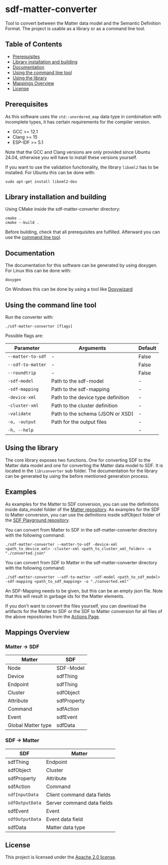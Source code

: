 # sdf-matter-converter

Tool to convert between the Matter data model and the Semantic Definition Format.
The project is usable as a library or as a command line tool.

## Table of Contents

- [Prerequisites](#prerequisites)
- [Library installation and building](#library-installation-and-building)
- [Documentation](#documentation)
- [Using the command line tool](#using-the-command-line-tool)
- [Using the library](#using-the-library)
- [Mappings Overview](#mappings-overview)
- [License](#license)

## Prerequisites

As this software uses the `std::unordered_map` data type in combination with incomplete types, it has certain requirements for the compiler version.

- GCC >= 12.1
- Clang >= 15
- ESP-IDF >= 5.1

Note that the GCC and Clang versions are only provided since Ubuntu 24.04, otherwise you will have to install these versions yourself.

If you want to use the validation functionality, the library `libxml2` has to be installed. For Ubuntu this can be done with:

```
sudo apt-get install libxml2-dev
```

## Library installation and building

Using CMake inside the sdf-matter-converter directory:

```
cmake .
cmake --build .
```

Before building, check that all prerequisites are fulfilled.
Afterward you can use the [command line tool](#using-the-command-line-tool).

## Documentation

The documentation for this software can be generated by using doxygen.
For Linux this can be done with:

```
doxygen
```

On Windows this can be done by using a tool like [Doxywizard](https://www.doxygen.nl/manual/doxywizard_usage.html)

## Using the command line tool

Run the converter with:

```
./sdf-matter-converter [flags]
```

Possible flags are:

| Parameter         | Arguments                          | Default |
|-------------------|------------------------------------|---------|
| `--matter-to-sdf` | -                                  | False   |
| `--sdf-to-matter` | -                                  | False   |
| `--roundtrip`     | -                                  | False   |
| `-sdf-model`      | Path to the sdf-model              | -       |
| `-sdf-mapping`    | Path to the sdf-mapping            | -       |
| `-device-xml`     | Path to the device type definition | -       |
| `-cluster-xml`    | Path to the cluster definition     | -       |
| `-validate`       | Path to the schema (JSON or XSD)   | -       |
| `-o, -output`     | Path for the output files          | -       |
| `-h, --help`      |                                    | -       |

## Using the library

The core library exposes two functions. One for converting SDF to the Matter data model and one for converting the Matter data model to SDF.
It is located in the `lib\converter` sub folder.
The documentation for the library can be generated by using the before mentioned generation process.

## Examples

As examples for the Matter to SDF conversion, you can use the definitions inside data_model folder of the [Matter repository](https://github.com/project-chip/connectedhomeip).
As examples for the SDF to Matter conversion, you can use the definitions inside sdfObject folder of the [SDF Playground repository](https://github.com/one-data-model/playground).

You can convert from Matter to SDF in the sdf-matter-converter directory with the following command:

`./sdf-matter-converter --matter-to-sdf -device-xml <path_to_device_xml> -cluster-xml <path_to_cluster_xml_folder> -o "./converted.json"`

You can convert from SDF to Matter in the sdf-matter-converter directory with the following command:

`./sdf-matter-converter --sdf-to-matter -sdf-model <path_to_sdf_model> -sdf-mapping <path_to_sdf_mapping> -o "./converted.xml"`

An SDF-Mapping needs to be given, but this can be an empty json file. Note that this will result in garbage ids for the Matter elements.

If you don't want to convert the files yourself, you can download the artifacts for the Matter to SDF or the SDF to Matter conversion for all files of the above repositories from the [Actions Page](https://github.com/niklasbhv/sdf-matter-converter/actions).

## Mappings Overview

### Matter &rarr; SDF

| Matter             | SDF         |
|--------------------|-------------|
| Node               | SDF-Model   |
| Device             | sdfThing    |
| Endpoint           | sdfThing    |
| Cluster            | sdfObject   |
| Attribute          | sdfProperty |
| Command            | sdfAction   |
| Event              | sdfEvent    |
| Global Matter type | sdfData     |

### SDF &rarr; Matter

| SDF              | Matter                     |
|------------------|----------------------------|
| sdfThing         | Endpoint                   |
| sdfObject        | Cluster                    |
| sdfProperty      | Attribute                  |
| sdfAction        | Command                    |
| `sdfInputData`   | Client command data fields |
| `sdfOutputData`  | Server command data fields |
| sdfEvent         | Event                      |
| `sdfOutputData`  | Event data field           |
| sdfData          | Matter data type           |

## License

This project is licensed under the [Apache 2.0 license](https://www.apache.org/licenses/LICENSE-2.0).